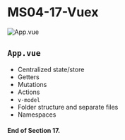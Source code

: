 # MS04-17-Vuex

![App.vue](../assets/a.png?raw=true)

## `App.vue`
* Centralized state/store
* Getters
* Mutations
* Actions
* `v-model`
* Folder structure and separate files
* Namespaces

#### End of Section 17.